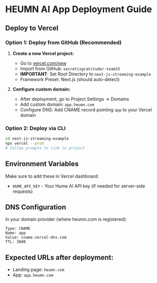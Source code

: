 # HEUMN AI App Deployment Guide

## Deploy to Vercel

### Option 1: Deploy from GitHub (Recommended)

1. **Create a new Vercel project:**
   - Go to [vercel.com/new](https://vercel.com/new)
   - Import from GitHub: `secretisgratitude/-team33`
   - **IMPORTANT**: Set Root Directory to `next-js-streaming-example`
   - Framework Preset: Next.js (should auto-detect)

2. **Configure custom domain:**
   - After deployment, go to Project Settings → Domains
   - Add custom domain: `app.heumn.com`
   - Configure DNS: Add CNAME record pointing `app` to your Vercel domain

### Option 2: Deploy via CLI

```bash
cd next-js-streaming-example
npx vercel --prod
# Follow prompts to link to project
```

## Environment Variables

Make sure to add these in Vercel dashboard:
- `HUME_API_KEY` - Your Hume AI API key (if needed for server-side requests)

## DNS Configuration

In your domain provider (where heumn.com is registered):

```
Type: CNAME
Name: app
Value: cname.vercel-dns.com
TTL: 3600
```

## Expected URLs after deployment:
- Landing page: `heumn.com` 
- App: `app.heumn.com`